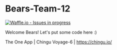 # Bears-Team-12

[![Waffle.io - Issues in progress](https://badge.waffle.io/chingu-voyage6/Bears-Team-12.png?label=in%20progress&title=In%20Progress)](http://waffle.io/chingu-voyage6/Bears-Team-12)

Welcome Bears!
Let's put some code here :)

The One App | Chingu Voyage-6 | https://chingu.io/
